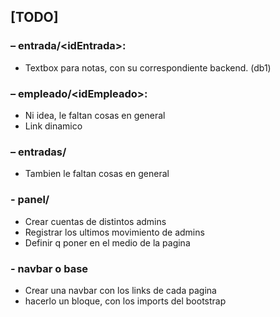 ## [TODO]


### – entrada/\<idEntrada>:

- Textbox para notas, con su correspondiente backend. (db1)


### – empleado/\<idEmpleado>:

- Ni idea, le faltan cosas en general
- Link dinamico

### – entradas/

- Tambien le faltan cosas en general

### - panel/

- Crear cuentas de distintos admins
- Registrar los ultimos movimiento de admins
- Definir q poner en el medio de la pagina


### - navbar o base

- Crear una navbar con los links de cada pagina
- hacerlo un bloque, con los imports del bootstrap


